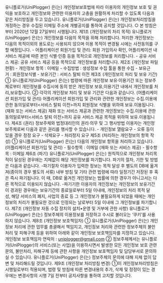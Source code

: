 유니플로거(UniPlogger) 은(는) 개인정보보호법에 따라 이용자의 개인정보 보호 및 권익을 보호하고 개인정보와 관련한 이용자의 고충을 원활하게 처리할 수 있도록 다음과 같은 처리방침을 두고 있습니다.
유니플로거(UniPlogger) 은(는) 개인정보처리방침을 개정하는 경우 수집된 이메일 주소에 개별공지를 통하여 공지할 것입니다.
○ 본 방침은부터 2020년 12월 27일부터 시행됩니다.
제1조 (개인정보의 처리 목적)
유니플로거(UniPlogger) 은(는) 개인정보를 다음의 목적을 위해 처리합니다. 처리한 개인정보는 다음의 목적이외의 용도로는 사용되지 않으며 이용 목적이 변경될 시에는 사전동의를 구할 예정입니다.
- 어플리케이션 회원가입 및 관리: 회원 가입의사 확인, 어플리케이션 내 서비스 제공에 따른 본인 식별·인증 등을 목적으로 개인정보를 처리합니다.
- 공유 서비스 제공: 공유 서비스 제공 등을 목적으로 개인정보를 처리합니다.
제2조 (개인정보 파일 현황)
- 개인정보 항목 : 이메일
- 수집방법 : 생성정보 수집 툴을 통한 수집
- 보유근거 : 회원정보식별
- 보유기간 : 서비스 탈퇴 이전
제3조 (개인정보의 처리 및 보유 기간)
① 유니플로거(UniPlogger) 은(는) 법령에 따른 개인정보 보유·이용기간 또는 정보주체로부터 개인정보를 수집시에 동의 받은 개인정보 보유,이용기간 내에서 개인정보를 처리,보유합니다.
② 각각의 개인정보 처리 및 보유 기간은 다음과 같습니다.
(어플리케이션 회원가입 및 관리)
어플리케이션 회원가입 및 관리와 관련한 개인정보는 수집.이용에 관한 동의일로부터<서비스 탈퇴 이전>까지 회원정보 식별을 위하여 보유.이용됩니다.
(재화 또는 서비스 제공)
재화 또는 서비스 제공과 관련한 개인정보는 수집.이용에 관한 동의일로부터<서비스 탈퇴 이전>까지 공유 서비스 제공 목적을 위하여 보유.이용됩니다.
제4조 (권리)
정보주체와 법정대리인의 권리·의무 및 그 행사방법 이용자는 개인정보주체로써 다음과 같은 권리를 행사할 수 있습니다.
- 개인정보 열람요구
- 오류 등이 있을 경우 정정 요구
- 삭제요구
- 처리정지 요구
제5조 (처리하는 개인정보의 항목 작성)
① 유니플로거(UniPlogger) 은(는) 다음의 개인정보 항목을 처리하고 있습니다.
(어플리케이션 회원가입 및 관리)
- 필수항목 : 이메일
(재화 또는 서비스 제공)
- 필수항목 : 이메일
제6조 (파기)
유니플로거(UniPlogger) 은(는) 원칙적으로 개인정보 처리목적이 달성된 경우에는 지체없이 해당 개인정보를 파기합니다. 파기의 절차, 기한 및 방법은 다음과 같습니다.
-파기절차
이용자가 입력한 정보는 목적 달성 후 별도의 DB에 옮겨져(종이의 경우 별도의 서류) 내부 방침 및 기타 관련 법령에 따라 일정기간 저장된 후 혹은 즉시 파기됩니다. 이 때, DB로 옮겨진 개인정보는 법률에 의한 경우가 아니고서는 다른 목적으로 이용되지 않습니다.
-파기기한
이용자의 개인정보는 개인정보의 보유기간이 경과된 경우에는 보유기간의 종료일로부터 5일 이내에, 개인정보의 처리 목적 달성, 해당 서비스의 폐지, 사업의 종료 등 그 개인정보가 불필요하게 되었을 때에는 개인정보의 처리가 불필요한 것으로 인정되는 날로부터 5일 이내에 그 개인정보를 파기합니다.
제7조 (개인정보 자동 수집 장치의 설치•운영 및 거부에 관한 사항)
유니플로거(UniPlogger) 은(는) 정보주체의 이용정보를 저장하고 수시로 불러오는 ‘쿠키’를 사용하지 않습니다.
제8조 (개인정보 보호책임자)
① 유니플로거(UniPlogger) 은(는) 개인정보 처리에 관한 업무를 총괄해서 책임지고, 개인정보 처리와 관련한 정보주체의 불만처리 및 피해구제 등을 위하여 아래와 같이 개인정보 보호책임자를 지정하고 있습니다.
개인정보 보호책임자 연락처 : uniplogger@gmail.com
② 정보주체께서는 유니플로거(UniPlogger)의 서비스(또는 사업)을 이용하시면서 발생한 모든 개인정보 보호 관련 문의, 불만처리, 피해구제 등에 관한 사항을 개인정보 보호책임자 및 담당부서로 문의하실 수 있습니다. 유니플로거(UniPlogger) 은(는) 정보주체의 문의에 대해 지체 없이 답변 및 처리해드릴 것입니다.
제9조 (개인정보 처리방침 변경)
①이 개인정보처리방침은 시행일로부터 적용되며, 법령 및 방침에 따른 변경내용의 추가, 삭제 및 정정이 있는 경우에는 변경사항의 시행 7일 전부터 공지사항을 통하여 고지할 것입니다.
